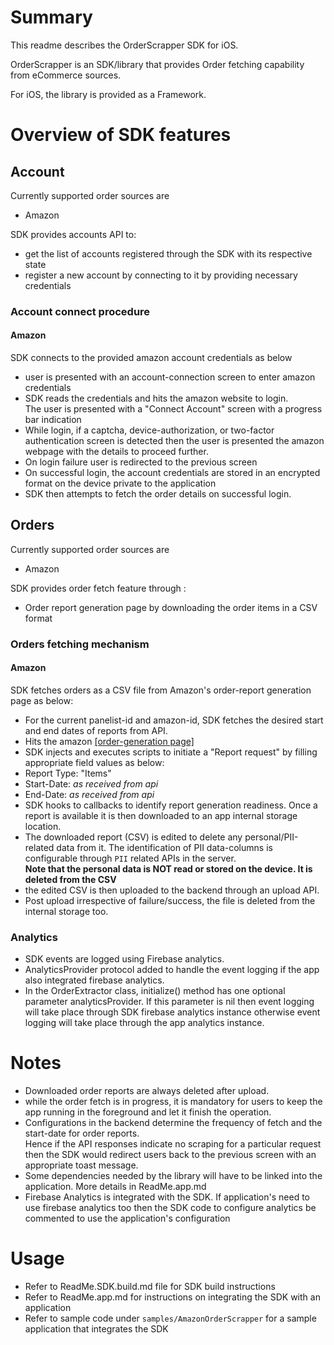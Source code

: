 
# Summary

This readme describes the OrderScrapper SDK for iOS.

OrderScrapper is an SDK/library that provides Order fetching capability from eCommerce sources.

For iOS, the library is provided as a Framework.


# Overview of SDK features

## Account  
Currently supported order sources are 
- Amazon

SDK provides accounts API to:
- get the list of accounts registered through the SDK with its respective state
- register a new account by connecting to it by providing necessary credentials

### Account connect procedure

#### Amazon

SDK connects to the provided amazon account credentials as below
- user is presented with an account-connection screen to enter amazon credentials
- SDK reads the credentials and hits the amazon website to login.  
 The user is presented with a "Connect Account" screen with a progress bar indication
- While login, if a captcha, device-authorization, or two-factor authentication screen is detected then the user is presented the amazon webpage with the details to proceed further.
- On login failure user is redirected to the previous screen
- On successful login, the account credentials are stored in an encrypted format on the device private to the application
- SDK then attempts to fetch the order details on successful login.

## Orders

Currently supported order sources are 
- Amazon

SDK provides order fetch feature through :
- Order report generation page by downloading the order items in a CSV format

### Orders fetching mechanism

#### Amazon

SDK fetches orders as a CSV file from Amazon's order-report generation page as below:
- For the current panelist-id and amazon-id, SDK fetches the desired start and end dates of reports from API.
- Hits the amazon [[order-generation page]](https://www.amazon.com/gp/b2b/reports)
- SDK injects and executes scripts to initiate a "Report request" by filling appropriate
 field values as below:
 - Report Type: "Items"
 - Start-Date: _as received from api_
 - End-Date: _as received from api_
- SDK hooks to callbacks to identify report generation readiness. Once a report is available it is then downloaded to an app internal storage location.
- The downloaded report (CSV) is edited to delete any personal/PII-related data from it. The identification of PII data-columns is configurable through `PII` related APIs in the server.  
 **Note that the personal data is NOT read or stored on the device. It is deleted from the CSV**
- the edited CSV is then uploaded to the backend through an upload API.
- Post upload irrespective of failure/success, the file is deleted from the internal storage too.

### Analytics
- SDK events are logged using Firebase analytics. 
- AnalyticsProvider protocol added to handle the event logging if the app also integrated firebase analytics.
- In the OrderExtractor class, initialize() method has one optional parameter analyticsProvider. If this parameter is nil then event logging will take place through SDK firebase analytics instance otherwise event logging will take place through the app analytics instance.   


# Notes
- Downloaded order reports are always deleted after upload. 
- while the order fetch is in progress, it is mandatory for users to keep the app running in the foreground and let it finish the operation.
- Configurations in the backend determine the frequency of fetch and the start-date for order reports.  
 Hence if the API responses indicate no scraping for a particular request then the SDK would redirect users back to the previous screen with an appropriate toast message.
- Some dependencies needed by the library will have to be linked into the application. More details in
 ReadMe.app.md
- Firebase Analytics is integrated with the SDK. If application's need to use firebase analytics too
 then the SDK code to configure analytics be commented to use the application's configuration
 

# Usage 

- Refer to ReadMe.SDK.build.md file for SDK build instructions
- Refer to ReadMe.app.md for instructions on integrating the SDK with an application
 - Refer to sample code under `samples/AmazonOrderScrapper` for a sample application that 
  integrates the SDK
